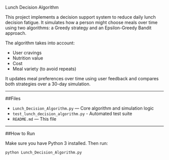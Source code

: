 Lunch Decision Algorithm

This project implements a decision support system to reduce daily lunch decision fatigue. It simulates how a person might choose meals over time using two algorithms: a Greedy strategy and an Epsilon-Greedy Bandit approach.

The algorithm takes into account:
- User cravings
- Nutrition value
- Cost
- Meal variety (to avoid repeats)

It updates meal preferences over time using user feedback and compares both strategies over a 30-day simulation.

---

##Files

- `Lunch_Decision_Algorithm.py` — Core algorithm and simulation logic
- `test_lunch_decision_algorithm.py` - Automated test suite
- `README.md` — This file

---

##How to Run

Make sure you have Python 3 installed. Then run:

```bash
python Lunch_Decision_Algorithm.py
